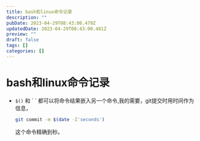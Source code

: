 ```yaml
---
title: bash和linux命令记录
description: ""
pubDate: 2023-04-29T08:43:00.479Z
updatedDate: 2023-04-29T08:43:00.481Z
preview: ""
draft: false
tags: []
categories: []
---
```

# bash和linux命令记录

* `$()` 和  \` \` 都可以将命令结果嵌入另一个命令,我的需要，git提交时用时间作为信息，
    ~~~bash
    git commit -m $(date -I'seconds')
    ~~~
    这个命令精确到秒。
